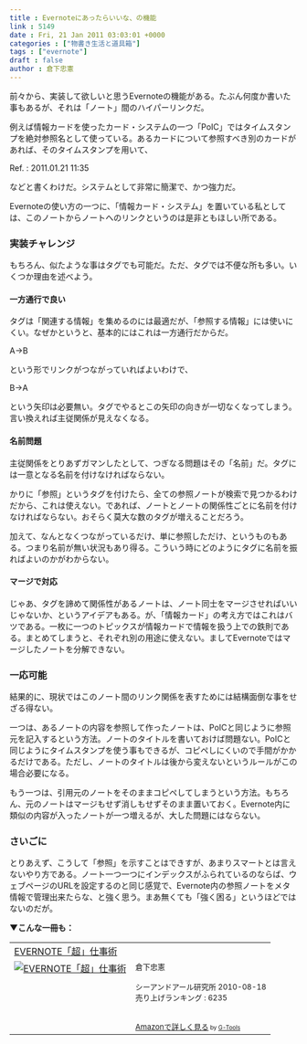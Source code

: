 ```yaml
---
title : Evernoteにあったらいいな、の機能
link : 5149
date : Fri, 21 Jan 2011 03:03:01 +0000
categories : ["物書き生活と道具箱"]
tags : ["evernote"]
draft : false
author : 倉下忠憲
---
```


前々から、実装して欲しいと思うEvernoteの機能がある。たぶん何度か書いた事もあるが、それは「ノート」間のハイパーリンクだ。

例えば情報カードを使ったカード・システムの一つ「PoIC」ではタイムスタンプを絶対参照名として使っている。あるカードについて参照すべき別のカードがあれば、そのタイムスタンプを用いて、

Ref. : 2011.01.21 11:35

などと書くわけだ。システムとして非常に簡潔で、かつ強力だ。

Evernoteの使い方の一つに、「情報カード・システム」を置いている私としては、このノートからノートへのリンクというのは是非ともほしい所である。

<h3>実装チャレンジ</h3>
もちろん、似たような事はタグでも可能だ。ただ、タグでは不便な所も多い。いくつか理由を述べよう。

<h4>一方通行で良い</h4>
タグは「関連する情報」を集めるのには最適だが、「参照する情報」には使いにくい。なぜかというと、基本的にはこれは一方通行だからだ。

A→B

という形でリンクがつながっていればよいわけで、

B→A

という矢印は必要無い。タグでやるとこの矢印の向きが一切なくなってしまう。言い換えれば主従関係が見えなくなる。

<h4>名前問題</h4>
主従関係をとりあずガマンしたとして、つぎなる問題はその「名前」だ。タグには一意となる名前を付けなければならない。

かりに「参照」というタグを付けたら、全ての参照ノートが検索で見つかるわけだから、これは使えない。であれば、ノートとノートの関係性ごとに名前を付けなければならない。おそらく莫大な数のタグが増えることだろう。

加えて、なんとなくつながっているだけ、単に参照しただけ、というものもある。つまり名前が無い状況もあり得る。こういう時にどのようにタグに名前を振ればよいのかがわからない。
<h4>マージで対応</h4>
じゃあ、タグを諦めて関係性があるノートは、ノート同士をマージさせればいいじゃないか、というアイデアもある。が、「情報カード」の考え方ではこれはバツである。一枚に一つのトピックスが情報カードで情報を扱う上での鉄則である。まとめてしまうと、それぞれ別の用途に使えない。ましてEvernoteではマージしたノートを分解できない。

<h3>一応可能</h3>
結果的に、現状ではこのノート間のリンク関係を表すためには結構面倒な事をせざる得ない。

一つは、あるノートの内容を参照して作ったノートは、PoICと同じように参照元を記入するという方法。ノートのタイトルを書いておけば問題ない。PoICと同じようにタイムスタンプを使う事もできるが、コピペしにくいので手間がかかるだけである。ただし、ノートのタイトルは後から変えないというルールがこの場合必要になる。

もう一つは、引用元のノートをそのままコピペしてしまうという方法。もちろん、元のノートはマージもせず消しもせずそのまま置いておく。Evernote内に類似の内容が入ったノートが一つ増えるが、大した問題にはならない。

<h3>さいごに</h3>
とりあえず、こうして「参照」を示すことはできすが、あまりスマートとは言えないやり方である。ノート一つ一つにインデックスがふられているのならば、ウェブページのURLを設定するのと同じ感覚で、Evernote内の参照ノートをメタ情報で管理出来たらな、と強く思う。まあ無くても「強く困る」というほどではないのだが。

<strong>▼こんな一冊も：</strong>
<table  border="0" cellpadding="5"><tr><td colspan="2"><a href="http://www.amazon.co.jp/EVERNOTE%E3%80%8C%E8%B6%85%E3%80%8D%E4%BB%95%E4%BA%8B%E8%A1%93-%E5%80%89%E4%B8%8B%E5%BF%A0%E6%86%B2/dp/4863540728%3FSubscriptionId%3D15SMZCTB9V8NGR2TW082%26tag%3Drashita1000-22%26linkCode%3Dxm2%26camp%3D2025%26creative%3D165953%26creativeASIN%3D4863540728" target="_top">EVERNOTE「超」仕事術</a><img src="http://www.assoc-amazon.jp/e/ir?t=rashita1000-22&l=ur2&o=9" width="1" height="1" style="border: none;" alt="" /></td></tr><tr><td valign="top"><a href="http://www.amazon.co.jp/EVERNOTE%E3%80%8C%E8%B6%85%E3%80%8D%E4%BB%95%E4%BA%8B%E8%A1%93-%E5%80%89%E4%B8%8B%E5%BF%A0%E6%86%B2/dp/4863540728%3FSubscriptionId%3D15SMZCTB9V8NGR2TW082%26tag%3Drashita1000-22%26linkCode%3Dxm2%26camp%3D2025%26creative%3D165953%26creativeASIN%3D4863540728" target="_top"><img src="http://ecx.images-amazon.com/images/I/51zkZf06QlL._SL160_.jpg" border="0" alt="EVERNOTE「超」仕事術" /></a></td><td valign="top"><font size="-1">倉下忠憲 <br /><br />シーアンドアール研究所  2010-08-18<br />売り上げランキング : 6235<br /><br /><br /><a href="http://www.amazon.co.jp/EVERNOTE%E3%80%8C%E8%B6%85%E3%80%8D%E4%BB%95%E4%BA%8B%E8%A1%93-%E5%80%89%E4%B8%8B%E5%BF%A0%E6%86%B2/dp/4863540728%3FSubscriptionId%3D15SMZCTB9V8NGR2TW082%26tag%3Drashita1000-22%26linkCode%3Dxm2%26camp%3D2025%26creative%3D165953%26creativeASIN%3D4863540728" target="_top">Amazonで詳しく見る</a></font><font size="-2"> by <a href="http://www.goodpic.com/mt/aws/index.html" >G-Tools</a></font></td></tr></table>
